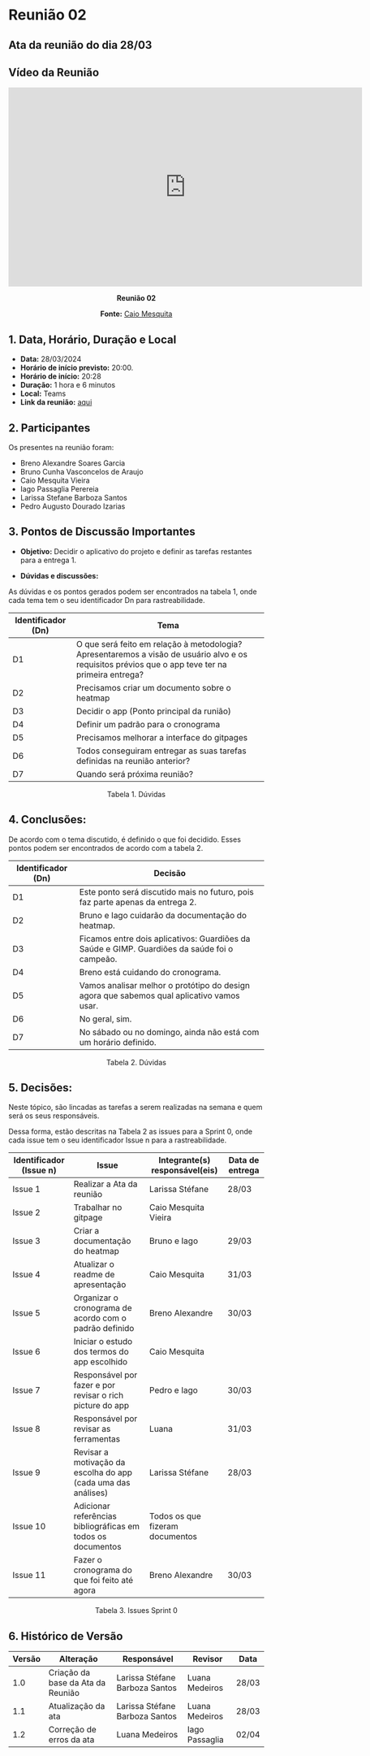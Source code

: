 # Reunião 02

## Ata da reunião do dia 28/03


## Vídeo da Reunião

<center>

<iframe width="697" height="392" src="https://www.youtube.com/embed/uzfsqMq4BIg?list=PL8iuGQf0VOAG6vZcaa15KTLHQfrdyMldr" title="Reunião 02 Requisitos g02" frameborder="0" allow="accelerometer; autoplay; clipboard-write; encrypted-media; gyroscope; picture-in-picture; web-share" referrerpolicy="strict-origin-when-cross-origin" allowfullscreen></iframe>

**Reunião 02**

**Fonte:** [Caio Mesquita](https://github.com/Caiomesvie)
</center>

## 1. Data, Horário, Duração e Local

- **Data:** 28/03/2024
- **Horário de início previsto:** 20:00.
- **Horário de início:**  20:28
- **Duração:** 1 hora e 6 minutos
- **Local:** Teams 
- **Link da reunião:** [aqui](https://youtu.be/uzfsqMq4BIg?list=PL8iuGQf0VOAG6vZcaa15KTLHQfrdyMldr)

## 2. Participantes

Os presentes na reunião foram:

- Breno Alexandre Soares Garcia
- Bruno Cunha Vasconcelos de Araujo
- Caio Mesquita Vieira
- Iago Passaglia Perereia
- Larissa Stefane Barboza Santos
- Pedro Augusto Dourado Izarias

## 3. Pontos de Discussão Importantes

- **Objetivo:** Decidir o aplicativo do projeto e definir as tarefas restantes para a entrega 1.

- **Dúvidas e discussões:**

As dúvidas e os pontos gerados podem ser encontrados na tabela 1, onde cada tema tem o seu identificador Dn para rastreabilidade.

| Identificador (Dn) | Tema |
| - | - |
| D1 | O que será feito em relação à metodologia? Apresentaremos a visão de usuário alvo e os requisitos prévios que o app teve ter na primeira entrega? | 
| D2 | Precisamos criar um documento sobre o heatmap|
| D3 | Decidir o app (Ponto principal da runião) |
| D4 | Definir um padrão para o cronograma |
| D5 | Precisamos melhorar a interface do gitpages |
| D6 | Todos conseguiram entregar as suas tarefas definidas na reunião anterior? |
| D7 | Quando será próxima reunião? |


<p align="center"> Tabela 1. Dúvidas </p>

## 4. Conclusões: 

De acordo com o tema discutido, é definido o que foi decidido. Esses pontos podem ser encontrados de acordo com a tabela 2.

| Identificador (Dn) | Decisão |
| - | - |
| D1 | Este ponto será discutido mais no futuro, pois faz parte apenas da entrega 2.| 
| D2 | Bruno e Iago cuidarão da documentação do heatmap. |
| D3 | Ficamos entre dois aplicativos: Guardiões da Saúde e GIMP. Guardiões da saúde foi o campeão. |
| D4 | Breno está cuidando do cronograma.|
| D5 | Vamos analisar melhor o protótipo do design agora que sabemos qual aplicativo vamos usar. |
| D6 | No geral, sim. |
| D7 | No sábado ou no domingo, ainda não está com um horário definido.|

<p align="center"> Tabela 2. Dúvidas </p>

## 5. Decisões:

Neste tópico, são lincadas as tarefas a serem realizadas na semana e quem será os seus responsáveis.

Dessa forma, estão descritas na Tabela 2 as issues para a Sprint 0, onde cada issue tem o seu identificador Issue n para a rastreabilidade.

| Identificador (Issue n) | Issue | Integrante(s) responsável(eis) | Data de entrega |
| - | - | - | - |
| Issue 1 | Realizar a Ata da reunião  | Larissa Stéfane | 28/03 |
| Issue 2 | Trabalhar no gitpage | Caio Mesquita Vieira |  |
| Issue 3 | Criar a documentação do heatmap |  Bruno e Iago | 29/03 |
| Issue 4 | Atualizar o readme de apresentação | Caio Mesquita | 31/03 |
| Issue 5 | Organizar o cronograma de acordo com o padrão definido | Breno Alexandre | 30/03 |
| Issue 6 | Iniciar o estudo dos termos do app escolhido| Caio Mesquita | |
| Issue 7 | Responsável por fazer e por revisar o rich picture do app | Pedro e Iago | 30/03 |
| Issue 8 | Responsável por revisar as ferramentas | Luana | 31/03 |
| Issue 9 | Revisar a motivação da escolha do app (cada uma das análises) | Larissa Stéfane | 28/03 |
| Issue 10 | Adicionar referências bibliográficas em todos os documentos | Todos os que fizeram documentos | |
| Issue 11 | Fazer o cronograma do que foi feito até agora| Breno Alexandre | 30/03 |


<p align="center"> Tabela 3. Issues Sprint 0 </p>

## 6. Histórico de Versão

| Versão | Alteração | Responsável | Revisor | Data |
| - | - | - | - | - |
| 1.0 | Criação da base da Ata da Reunião | Larissa Stéfane Barboza Santos | Luana Medeiros | 28/03 |
| 1.1 | Atualização da ata | Larissa Stéfane Barboza Santos | Luana Medeiros | 28/03 |
| 1.2 | Correção de erros da ata | Luana Medeiros | Iago Passaglia | 02/04 |
